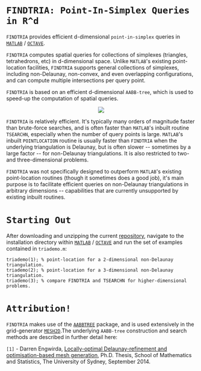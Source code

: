 # `FINDTRIA: Point-In-Simplex Queries in R^d`

`FINDTRIA` provides efficient d-dimensional `point-in-simplex` queries in <a href="http://www.mathworks.com">`MATLAB`</a> / <a href="https://www.gnu.org/software/octave">`OCTAVE`</a>.

`FINDTRIA` computes spatial queries for collections of simplexes (triangles, tetrahedrons, etc) in d-dimensional space. Unlike `MATLAB`'s existing point-location facilities, `FINDTRIA` supports general collections of simplexes, including non-Delaunay, non-convex, and even overlapping configurations, and can compute multiple intersections per query point. 

`FINDTRIA` is based on an efficient d-dimensional `AABB-tree`, which is used to speed-up the computation of spatial queries. 

<p align="center">
  <img src = "../master/test-data/find-tria-small.jpg">
</p>

`FINDTRIA` is relatively efficient. It's typically many orders of magnitude faster than brute-force searches, and is often faster than `MATLAB`'s inbuilt routine `TSEARCHN`, especially when the number of query points is large. `MATLAB`'s inbuilt `POINTLOCATION` routine is usually faster than `FINDTRIA` when the underlying triangulation is Delaunay, but is often slower -- sometimes by a large factor -- for non-Delaunay triangulations. It is also restricted to two- and three-dimensional problems.

`FINDTRIA` was not specifically designed to outperform `MATLAB`'s existing point-location routines (though it sometimes does a good job), it's main purpose is to facilitate efficient queries on non-Delaunay triangulations in arbitrary dimensions -- capabilities that are currently unsupported by existing inbuilt routines.

# `Starting Out`

After downloading and unzipping the current <a href="https://github.com/dengwirda/find-tria/archive/master.zip">repository</a>, navigate to the installation directory within <a href="http://www.mathworks.com">`MATLAB`</a> / <a href="https://www.gnu.org/software/octave">`OCTAVE`</a> and run the set of examples contained in `triademo.m`:
````
triademo(1); % point-location for a 2-dimensional non-Delaunay triangulation.
triademo(2); % point-location for a 3-dimensional non-Delaunay triangulation.
triademo(3); % compare FINDTRIA and TSEARCHN for higher-dimensional problems.
````
# `Attribution!`

`FINDTRIA` makes use of the <a href="https://github.com/dengwirda/aabb-tree">`AABBTREE`</a> package, and is used extensively in the grid-generator <a href="https://github.com/dengwirda/mesh2d">`MESH2D`</a>.The underlying `AABB-tree` construction and search methods are described in further detail here: 

`[1]` - Darren Engwirda, <a href="http://hdl.handle.net/2123/13148">Locally-optimal Delaunay-refinement and optimisation-based mesh generation</a>, Ph.D. Thesis, School of Mathematics and Statistics, The University of Sydney, September 2014.
